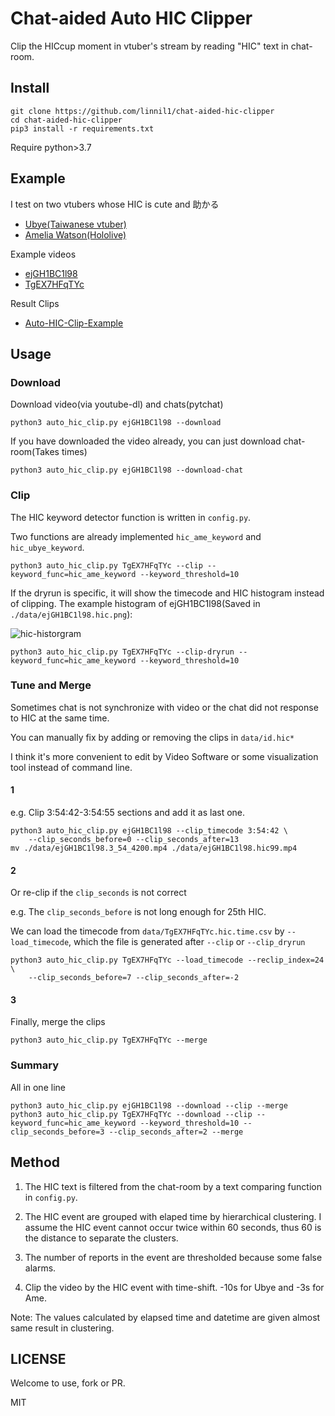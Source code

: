 # Chat-aided Auto HIC Clipper

Clip the HICcup moment in vtuber's stream by reading "HIC" text in chat-room.

## Install

``` shell
git clone https://github.com/linnil1/chat-aided-hic-clipper
cd chat-aided-hic-clipper
pip3 install -r requirements.txt
```

Require python>3.7

## Example

I test on two vtubers whose HIC is cute and 助かる

* [Ubye(Taiwanese vtuber)](https://www.youtube.com/channel/UC-o-1qjKkMLq-ZFxXIzOUBQ)
* [Amelia Watson(Hololive)](https://www.youtube.com/channel/UCyl1z3jo3XHR1riLFKG5UAg)

Example videos

* [ejGH1BC1l98](https://www.youtube.com/watch?v=ejGH1BC1l98)
* [TgEX7HFqTYc](https://www.youtube.com/watch?v=TgEX7HFqTYc)

Result Clips

* [Auto-HIC-Clip-Example](https://www.youtube.com/watch?v=jLGqqvTqPCU&list=PLYWUpWR5imovoPNxMCQQ3jTjstBQGoZKE)

## Usage

### Download

Download video(via youtube-dl) and chats(pytchat)

`python3 auto_hic_clip.py ejGH1BC1l98 --download`

If you have downloaded the video already, you can just download chat-room(Takes times)

`python3 auto_hic_clip.py ejGH1BC1l98 --download-chat`

### Clip

The HIC keyword detector function is written in `config.py`.

Two functions are already implemented `hic_ame_keyword` and `hic_ubye_keyword`.

`python3 auto_hic_clip.py TgEX7HFqTYc --clip --keyword_func=hic_ame_keyword --keyword_threshold=10`

If the dryrun is specific,
it will show the timecode and HIC histogram instead of clipping.
The example histogram of ejGH1BC1l98(Saved in `./data/ejGH1BC1l98.hic.png`):

![hic-historgram](https://raw.githubusercontent.com/linnil1/chat-aided-hic-clipper/data/ejGH1BC1l98.hic.png)

`python3 auto_hic_clip.py TgEX7HFqTYc --clip-dryrun --keyword_func=hic_ame_keyword --keyword_threshold=10`

### Tune and Merge

Sometimes chat is not synchronize with video or the chat did not response to HIC at the same time.

You can manually fix by adding or removing the clips in `data/id.hic*`

I think it's more convenient to edit by Video Software or some visualization tool instead of command line.

#### 1

e.g. Clip 3:54:42-3:54:55 sections and add it as last one.

``` shell
python3 auto_hic_clip.py ejGH1BC1l98 --clip_timecode 3:54:42 \
    --clip_seconds_before=0 --clip_seconds_after=13
mv ./data/ejGH1BC1l98.3_54_4200.mp4 ./data/ejGH1BC1l98.hic99.mp4
```

#### 2

Or re-clip if the `clip_seconds` is not correct

e.g. The `clip_seconds_before` is not long enough for 25th HIC.

We can load the timecode from `data/TgEX7HFqTYc.hic.time.csv` by `--load_timecode`,
which the file is generated after `--clip` or `--clip_dryrun`

``` shell
python3 auto_hic_clip.py TgEX7HFqTYc --load_timecode --reclip_index=24 \
    --clip_seconds_before=7 --clip_seconds_after=-2
```

#### 3

Finally, merge the clips

`python3 auto_hic_clip.py TgEX7HFqTYc --merge`

### Summary

All in one line

``` shell
python3 auto_hic_clip.py ejGH1BC1l98 --download --clip --merge
python3 auto_hic_clip.py TgEX7HFqTYc --download --clip --keyword_func=hic_ame_keyword --keyword_threshold=10 --clip_seconds_before=3 --clip_seconds_after=2 --merge
```

## Method

1. The HIC text is filtered from the chat-room by a text comparing function in `config.py`.

3. The HIC event are grouped with elaped time by hierarchical clustering.
I assume the HIC event cannot occur twice within 60 seconds, thus 60 is the distance to separate the clusters.

3. The number of reports in the event are thresholded because some false alarms.

4. Clip the video by the HIC event with time-shift. -10s for Ubye and -3s for Ame.

Note: The values calculated by elapsed time and datetime are given almost same result in clustering.

## LICENSE

Welcome to use, fork or PR.

MIT
